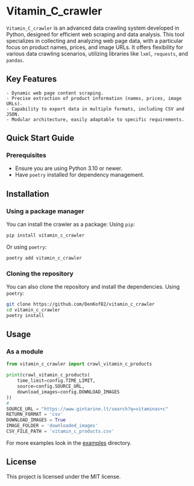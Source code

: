 
# Vitamin_C_crawler

`Vitamin_C_crawler` is an advanced data crawling system developed in Python, designed for efficient web scraping and data analysis. This tool specializes in collecting and analyzing web page data, with a particular focus on product names, prices, and image URLs. It offers flexibility for various data crawling scenarios, utilizing libraries like `lxml`, `requests`, and `pandas`.

## Key Features
    - Dynamic web page content scraping.
    - Precise extraction of product information (names, prices, image URLs).
    - Capability to export data in multiple formats, including CSV and JSON.
    - Modular architecture, easily adaptable to specific requirements.

## Quick Start Guide
### Prerequisites
- Ensure you are using Python 3.10 or newer.
- Have `poetry` installed for dependency management.

## Installation

### Using a package manager

You can install the crawler as a package: Using `pip`:

```sh
pip install vitamin_c_crawler
```

Or using `poetry`:

```sh
poetry add vitamin_c_crawler
```
### Cloning the repository

You can also clone the repository and install the dependencies. Using `poetry`:

```sh
git clone https://github.com/DenKof82/vitamin_c_crawler
cd vitamin_c_crawler
poetry install
```

## Usage

### As a module

```python
from vitamin_c_crawler import crawl_vitamin_c_products

print(crawl_vitamin_c_products(
    time_limit=config.TIME_LIMIT,
    source=config.SOURCE_URL,
    download_images=config.DOWNLOAD_IMAGES
))
# 
SOURCE_URL = "https://www.gintarine.lt/search?q=vitaminas+c"
RETURN_FORMAT = 'csv'
DOWNLOAD_IMAGES = True
IMAGE_FOLDER = 'downloaded_images'
CSV_FILE_PATH = 'vitamin_c_products.csv'
```

For more examples look in the [examples](./examples) directory.


## License

This project is licensed under the MIT license.
